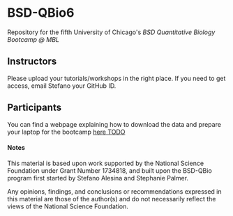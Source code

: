 # BSD-QBio6

Repository for the fifth University of Chicago's *BSD Quantitative
Biology Bootcamp @ MBL*

## Instructors

Please upload your tutorials/workshops in the right place. If you need
to get access, email Stefano your GitHub ID.

## Participants

You can find a webpage explaining how to download the data and prepare
your laptop for the bootcamp
[here TODO](TODO) 

#### Notes

This material is based upon work supported by the National Science
Foundation under Grant Number 1734818, and built upon the BSD-QBio 
program first started by Stefano Alesina and Stephanie Palmer.  

Any opinions, findings, and conclusions or recommendations expressed
in this material are those of the author(s) and do not necessarily
reflect the views of the National Science Foundation.
